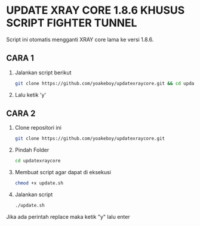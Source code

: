 # UPDATE XRAY CORE 1.8.6 KHUSUS SCRIPT FIGHTER TUNNEL

Script ini otomatis mengganti XRAY core lama ke versi 1.8.6.

## CARA 1
1. Jalankan script berikut
   
   ```bash
   git clone https://github.com/yoakeboy/updatexraycore.git && cd updatexraycore && chmod +x update.sh && ./update.sh

2. Lalu ketik 'y'

## CARA 2

1. Clone repositori ini

   ```bash
   git clone https://github.com/yoakeboy/updatexraycore.git
   
2. Pindah Folder
   ```bash
   cd updatexraycore

4. Membuat script agar dapat di eksekusi
   ```bash
   chmod +x update.sh

6. Jalankan script
   ```bash
   ./update.sh

Jika ada perintah replace maka ketik "y" lalu enter
